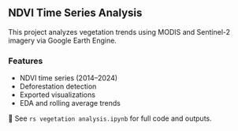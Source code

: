 ## NDVI Time Series Analysis

This project analyzes vegetation trends using MODIS and Sentinel-2 imagery via Google Earth Engine.

### Features
- NDVI time series (2014–2024)
- Deforestation detection
- Exported visualizations
- EDA and rolling average trends

📁 See `rs vegetation analysis.ipynb` for full code and outputs.
